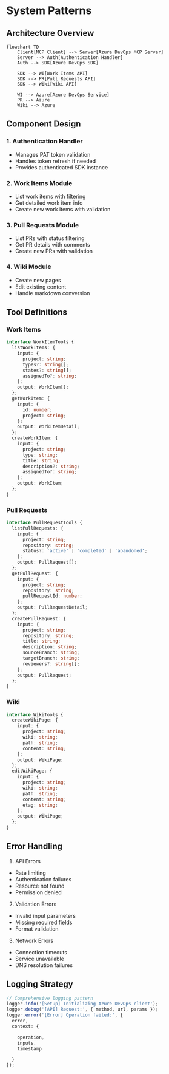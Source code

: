 # System Patterns

## Architecture Overview

```mermaid
flowchart TD
    Client[MCP Client] --> Server[Azure DevOps MCP Server]
    Server --> Auth[Authentication Handler]
    Auth --> SDK[Azure DevOps SDK]
    
    SDK --> WI[Work Items API]
    SDK --> PR[Pull Requests API]
    SDK --> Wiki[Wiki API]
    
    WI --> Azure[Azure DevOps Service]
    PR --> Azure
    Wiki --> Azure
```

## Component Design

### 1. Authentication Handler

* Manages PAT token validation
* Handles token refresh if needed
* Provides authenticated SDK instance

### 2. Work Items Module

* List work items with filtering
* Get detailed work item info
* Create new work items with validation

### 3. Pull Requests Module

* List PRs with status filtering
* Get PR details with comments
* Create new PRs with validation

### 4. Wiki Module

* Create new pages
* Edit existing content
* Handle markdown conversion

## Tool Definitions

### Work Items

```typescript
interface WorkItemTools {
  listWorkItems: {
    input: {
      project: string;
      types?: string[];
      states?: string[];
      assignedTo?: string;
    };
    output: WorkItem[];
  };
  getWorkItem: {
    input: {
      id: number;
      project: string;
    };
    output: WorkItemDetail;
  };
  createWorkItem: {
    input: {
      project: string;
      type: string;
      title: string;
      description?: string;
      assignedTo?: string;
    };
    output: WorkItem;
  };
}
```

### Pull Requests

```typescript
interface PullRequestTools {
  listPullRequests: {
    input: {
      project: string;
      repository: string;
      status?: 'active' | 'completed' | 'abandoned';
    };
    output: PullRequest[];
  };
  getPullRequest: {
    input: {
      project: string;
      repository: string;
      pullRequestId: number;
    };
    output: PullRequestDetail;
  };
  createPullRequest: {
    input: {
      project: string;
      repository: string;
      title: string;
      description: string;
      sourceBranch: string;
      targetBranch: string;
      reviewers?: string[];
    };
    output: PullRequest;
  };
}
```

### Wiki

```typescript
interface WikiTools {
  createWikiPage: {
    input: {
      project: string;
      wiki: string;
      path: string;
      content: string;
    };
    output: WikiPage;
  };
  editWikiPage: {
    input: {
      project: string;
      wiki: string;
      path: string;
      content: string;
      etag: string;
    };
    output: WikiPage;
  };
}
```

## Error Handling

1. API Errors
* Rate limiting
* Authentication failures
* Resource not found
* Permission denied

2. Validation Errors
* Invalid input parameters
* Missing required fields
* Format validation

3. Network Errors
* Connection timeouts
* Service unavailable
* DNS resolution failures

## Logging Strategy

```typescript
// Comprehensive logging pattern
logger.info('[Setup] Initializing Azure DevOps client'); 
logger.debug('[API] Request:', { method, url, params }); 
logger.error('[Error] Operation failed:', { 
  error, 
  context: {

    operation,
    inputs,
    timestamp

  }
}); 

